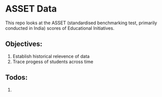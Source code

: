 # ASSET Data
This repo looks at the ASSET (standardised benchmarking test, primarily conducted in India) scores of Educational Initiatives. 

## Objectives:
1. Establish historical relevence of data
2. Trace progess of students across time


## Todos:
1. 
